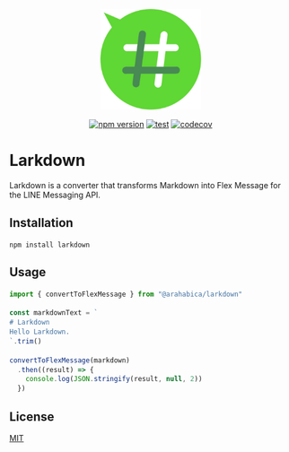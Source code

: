 <p align="center">
  <img width="180" src="https://raw.githubusercontent.com/Arahabica/larkdown/main/docs/images/larkdown.png" alt="Larkdown logo">
</p>
<p align="center">
  <a href="https://badge.fury.io/js/@arahabica%2Flarkdown" rel="nofollow"><img src="https://badge.fury.io/js/@arahabica%2Flarkdown.svg" alt="npm version"></a>
  <a href="https://github.com/Arahabica/larkdown/actions/workflows/test.yml"><img src="https://github.com/Arahabica/larkdown/actions/workflows/test.yml/badge.svg" alt="test"></a>
  <a href="https://codecov.io/gh/Arahabica/larkdown" rel="nofollow"><img src="https://codecov.io/gh/Arahabica/larkdown/graph/badge.svg?token=ICO1VHV32M" alt="codecov""></a>
</p>

# Larkdown

Larkdown is a converter that transforms Markdown into Flex Message for the LINE Messaging API.

## Installation

```:sh
npm install larkdown
```

## Usage

```js
import { convertToFlexMessage } from "@arahabica/larkdown"

const markdownText = `
# Larkdown
Hello Larkdown.
`.trim()

convertToFlexMessage(markdown)
  .then((result) => {
    console.log(JSON.stringify(result, null, 2))
  })
```

## License

[MIT](http://opensource.org/licenses/MIT)
